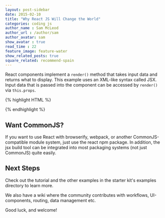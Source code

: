 ```yaml
---
layout: post-sidebar
date: 2015-02-10
title: "Why React JS Will Change the World"
categories: coding js
author_name : Sam McLeod
author_url : /author/sam
author_avatar: sam
show_avatar : true
read_time : 22
feature_image: feature-water
show_related_posts: true
square_related: recommend-spain
---
```


React components implement a `render()` method that takes input data and returns what to display. This example uses an XML-like syntax called JSX. Input data that is passed into the component can be accessed by `render()` via `this.props`.

{% highlight HTML %}
<!DOCTYPE html>
<html>
  <head>
    <script src="build/react.js"></script>
    <script src="build/JSXTransformer.js"></script>
  </head>
  <body>
    <div id="example"></div>
    <script type="text/jsx">
      React.render(
        <h1>Hello, world!</h1>,
        document.getElementById('example')
      );
    </script>
  </body>
</html>
{% endhighlight %}

## Want CommonJS?
If you want to use React with browserify, webpack, or another CommonJS-compatible module system, just use the react npm package. In addition, the jsx build tool can be integrated into most packaging systems (not just CommonJS) quite easily.

## Next Steps
Check out the tutorial and the other examples in the starter kit's examples directory to learn more.

We also have a wiki where the community contributes with workflows, UI-components, routing, data management etc.

Good luck, and welcome!

